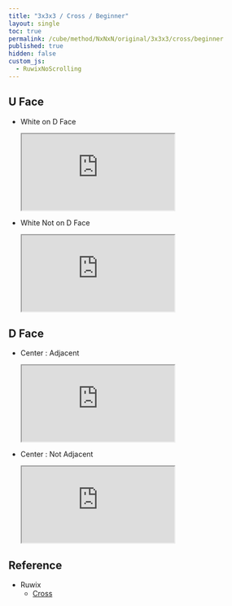 ```yaml
---
title: "3x3x3 / Cross / Beginner"
layout: single
toc: true
permalink: /cube/method/NxNxN/original/3x3x3/cross/beginner
published: true
hidden: false
custom_js:
  - RuwixNoScrolling
---
```


<head>
  <base target="_blank">
  <link
    rel   = "stylesheet"
    type  = "text/css"
    href  = "/assets/css/ruwix/iframe_w_ul.css"
  >
</head>



## U Face

- White on D Face

  <iframe
    src       = "https://ruwix.com/widget/3d/?alg=F2'&colored=U%20FD&setupmoves=F2&hover=9&speed=500&flags=canvas"
  ></iframe>

- White Not on D Face

  <iframe
    scrolling = "no"
    src       = "https://ruwix.com/widget/3d/?alg=R%20F'&colored=U%20FD&setupmoves=F2&hover=9&speed=500&flags=canvas"
  ></iframe>



## D Face

- Center : Adjacent

  <iframe
    scrolling = "no"
    src       = "https://ruwix.com/widget/3d/?alg=F2&colored=U%20F%20FD&hover=9&speed=500&flags=canvas"
  ></iframe>

- Center : Not Adjacent

  <iframe
    scrolling = "no"
    src       = "https://ruwix.com/widget/3d/?alg=U%20F2&colored=U%20F%20FD&hover=9&speed=500&flags=canvas"
  ></iframe>



## Reference

- Ruwix
  - [Cross](https://ruwix.com/the-rubiks-cube/how-to-solve-the-rubiks-cube-beginners-method/step-1-first-layer-edges/)
